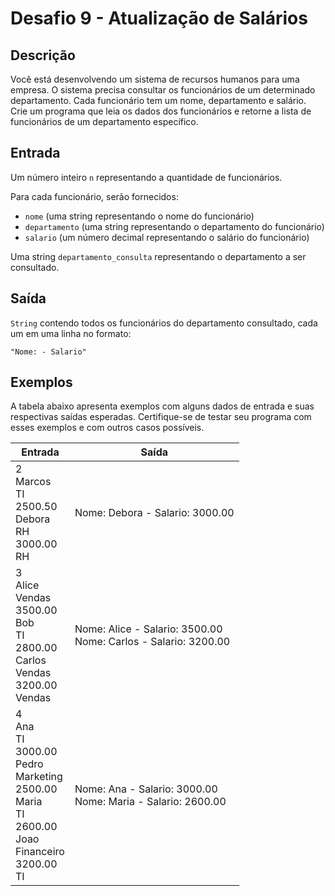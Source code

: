 # Desafio 9 - Atualização de Salários

## Descrição

Você está desenvolvendo um sistema de recursos humanos para uma empresa. O sistema precisa consultar os funcionários de um determinado departamento. Cada funcionário tem um nome, departamento e salário. Crie um programa que leia os dados dos funcionários e retorne a lista de funcionários de um departamento específico.

## Entrada

Um número inteiro `n` representando a quantidade de funcionários.

Para cada funcionário, serão fornecidos:

- `nome` (uma string representando o nome do funcionário)
- `departamento` (uma string representando o departamento do funcionário)
- `salario` (um número decimal representando o salário do funcionário)

Uma string `departamento_consulta` representando o departamento a ser consultado.

## Saída

`String` contendo todos os funcionários do departamento consultado, cada um em uma linha no formato:

```
"Nome: - Salario"
```

## Exemplos

A tabela abaixo apresenta exemplos com alguns dados de entrada e suas respectivas saídas esperadas. Certifique-se de testar seu programa com esses exemplos e com outros casos possíveis.

| Entrada                                                                                                                     | Saída                                                             |
| --------------------------------------------------------------------------------------------------------------------------- | ----------------------------------------------------------------- |
| 2<br>Marcos<br>TI<br>2500.50<br>Debora<br>RH<br>3000.00<br>RH                                                               | Nome: Debora - Salario: 3000.00                                   |
| 3<br>Alice<br>Vendas<br>3500.00<br>Bob<br>TI<br>2800.00<br>Carlos<br>Vendas<br>3200.00<br>Vendas                            | Nome: Alice - Salario: 3500.00<br>Nome: Carlos - Salario: 3200.00 |
| 4<br>Ana<br>TI<br>3000.00<br>Pedro<br>Marketing<br>2500.00<br>Maria<br>TI<br>2600.00<br>Joao<br>Financeiro<br>3200.00<br>TI | Nome: Ana - Salario: 3000.00<br>Nome: Maria - Salario: 2600.00    |
